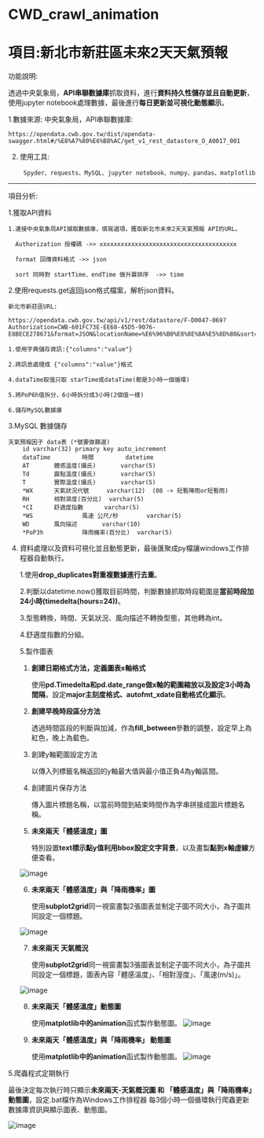 # CWD_crawl_animation

# 項目:新北市新莊區未來2天天氣預報
功能說明:

透過中央氣象局，**API串聯數據庫**抓取資料，進行**資料持久性儲存並且自動更新**，
使用jupyter notebook處理數據，最後進行**每日更新並可視化動態顯示**。
	
1.數據來源:
	中央氣象局，API串聯數據庫:
  
	https://opendata.cwb.gov.tw/dist/opendata-swagger.html#/%E8%A7%80%E6%B8%AC/get_v1_rest_datastore_O_A0017_001

2. 使用工具:

        Spyder、requests、MySQL、jupyter notebook、numpy、pandas、matplotlib
	
---------------------------------------------------------------------------------------------------------------------------------------
項目分析:

1.獲取API資料

    1.連接中央氣象局API擷取數據庫，填寫選項，獲取新北市未來2天天氣預報 API的URL。
  
      Authorization 授權碼 ->> xxxxxxxxxxxxxxxxxxxxxxxxxxxxxxxxxxxxxxx
      
      format 回傳資料格式 ->> json
      
      sort 同時對 startTime、endTime 做升冪排序  ->> time
	
2.使用requests.get返回json格式檔案，解析json資料。
            
    新北市新莊區URL:

    https://opendata.cwb.gov.tw/api/v1/rest/datastore/F-D0047-069?Authorization=CWB-601FC73E-EE68-45D5-9076-E8BECE278671&format=JSON&locationName=%E6%96%B0%E8%8E%8A%E5%8D%80&sort=time
  
    1.使用字典儲存資訊:{"columns":"value"} 
      
    2.將訊息處理成 {"columns":"value"}格式
      
	4.dataTime取值只取 starTime或dataTime(都是3小時一個循環)
     
    5.將PoP6h值拆分，6小時拆分成3小時(2個值一樣)
      
    6.儲存MySQL數據庫
		
	
3.MySQL 數據儲存

	天氣預報因子 data表 (*號要做篩選)
		id varchar(32) primary key auto_increment 
		dataTime         時間			datetime    
		AT		 體感溫度(攝氏)		varchar(5)	
		Td		 露點溫度(攝氏)		varchar(5) 
		T		 實際溫度(攝氏)		varchar(5) 
		*WX		 天氣狀況代號		varchar(12)  (08 -> 短暫陣雨or短暫雨)  
		RH		 相對濕度(百分比)	varchar(5) 
		*CI		 舒適度指數		varchar(5) 
		*WS 	         風速 公尺/秒		varchar(5) 
		WD	 	 風向描述		varchar(10) 
		*PoP3h	         降雨機率(百分比)	varchar(5)  

4. 資料處理以及資料可視化並且動態更新，最後匯聚成py檔讓windows工作排程器自動執行。
    
     1.使用**drop_duplicates對重複數據進行去重**。
     
     2.判斷以datetime.now()獲取目前時間，判斷數據抓取時段範圍是**當前時段加24小時(timedelta(hours=24))**。
     
     3.型態轉換，時間、天氣狀況、風向描述不轉換型態，其他轉為int。
	
     4.舒適度指數的分組。
	
     5.製作圖表
	
	1. **創建日期格式方法，定義圖表x軸格式**
	
		使用**pd.Timedelta和pd.date_range做x軸的範圍縮放以及設定3小時為間隔**，設定**major主刻度格式、autofmt_xdate自動格式化顯示**。
		
	2. **創建早晚時段區分方法**
	
		透過時間區段的判斷與加減，作為**fill_between**參數的調整，設定早上為紅色，晚上為藍色。
		
	3. 創建y軸範圍設定方法
	
		以傳入列標籤名稱返回的y軸最大值與最小值正負4為y軸區間。
		
	4. 創建圖片保存方法
	
		傳入圖片標題名稱，以當前時間到結束時間作為字串拼接成圖片標題名稱。
		
	5. **未來兩天「體感溫度」圖**
	
		特別設置**text標示點y值利用bbox設定文字背景**，以及畫製**點到x軸虛線**方便查看。
		
	![image](https://github.com/dian0624/CWD_crawl_animation/blob/master/CWD_github_image/1585192954278.jpg)
		
	6. **未來兩天「體感溫度」與「降雨機率」圖**
	
		使用**subplot2grid**同一視窗畫製2張圖表並制定子圖不同大小，為子圖共同設定一個標題。
		
	![image](https://github.com/dian0624/CWD_crawl_animation/blob/master/CWD_github_image/1585192978017.jpg)
		
	7. **未來兩天 天氣概況**
	
		使用**subplot2grid**同一視窗畫製3張圖表並制定子圖不同大小，為子圖共同設定一個標題，圖表內容「體感溫度」、「相對溼度」、「風速(m/s)」。
	
	![image](https://github.com/dian0624/CWD_crawl_animation/blob/master/CWD_github_image/1585192999695.jpg)

	8. **未來兩天「體感溫度」動態圖**
	
		使用**matplotlib中的animation**函式製作動態圖。
		![image](https://github.com/dian0624/CWD_crawl_animation/blob/master/CWD_github_image/%E6%96%B0%E5%8C%97%E5%B8%82-%E6%96%B0%E8%8E%8A%E5%8D%80_2020-03-27-15%E6%9C%AA%E4%BE%86%E5%85%A9%E5%A4%A9%E3%80%8C%E9%AB%94%E6%84%9F%E6%BA%AB%E5%BA%A6%E3%80%8D.gif)
	
	9. **未來兩天「體感溫度」與「降雨機率」 動態圖**
	
		使用**matplotlib中的animation**函式製作動態圖。
		![image](https://github.com/dian0624/CWD_crawl_animation/blob/master/CWD_github_image/%E6%96%B0%E5%8C%97%E5%B8%82-%E6%96%B0%E8%8E%8A%E5%8D%80_2020-03-27-15.gif)
	
5.爬蟲程式定期執行

最後決定每次執行時只顯示**未來兩天-天氣概況圖 和 「體感溫度」與「降雨機率」動態圖**，設定.bat檔作為Windows工作排程器
每3個小時一個循環執行爬蟲更新數據庫資訊與顯示圖表、動態圖。
	
![image](https://github.com/dian0624/CWD_crawl_animation/blob/master/CWD_github_image/1585277425034.jpg)






